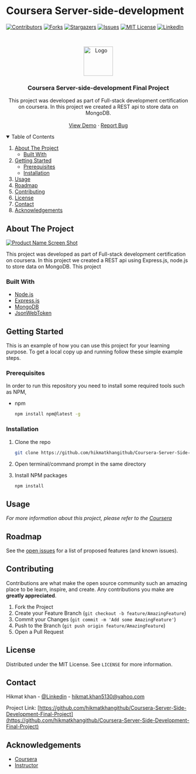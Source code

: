 # Coursera Server-side-development
 

[![Contributors][contributors-shield]][contributors-url]
[![Forks][forks-shield]][forks-url]
[![Stargazers][stars-shield]][stars-url]
[![Issues][issues-shield]][issues-url]
[![MIT License][license-shield]][license-url]
[![LinkedIn][linkedin-shield]][linkedin-url]



<!-- PROJECT LOGO -->
<br />
<p align="center">
  <a href="https://github.com/hikmatkhangithub/Coursera-Server-Side-Development-Final-Project">
    <img src="images/logo.png" alt="Logo" width="80" height="80">
  </a>

  <h3 align="center">Coursera Server-side-development Final Project</h3>

  <p align="center">
    This project was developed as part of Full-stack development certification on coursera. In this project we created a REST api to store data on MongoDB.
    <br />
    <br />
    <a href="https://github.com/hikmatkhangithub/Coursera-Server-Side-Development-Final-Project">View Demo</a>
    ·
    <a href="https://github.com/hikmatkhangithub/Coursera-Server-Side-Development-Final-Project/issues">Report Bug</a>
  </p>
</p>



<!-- TABLE OF CONTENTS -->
<details open="open">
  <summary>Table of Contents</summary>
  <ol>
    <li>
      <a href="#about-the-project">About The Project</a>
      <ul>
        <li><a href="#built-with">Built With</a></li>
      </ul>
    </li>
    <li>
      <a href="#getting-started">Getting Started</a>
      <ul>
        <li><a href="#prerequisites">Prerequisites</a></li>
        <li><a href="#installation">Installation</a></li>
      </ul>
    </li>
    <li><a href="#usage">Usage</a></li>
    <li><a href="#roadmap">Roadmap</a></li>
    <li><a href="#contributing">Contributing</a></li>
    <li><a href="#license">License</a></li>
    <li><a href="#contact">Contact</a></li>
    <li><a href="#acknowledgements">Acknowledgements</a></li>
  </ol>
</details>



<!-- ABOUT THE PROJECT -->
## About The Project

[![Product Name Screen Shot][product-screenshot]](https://example.com)

  This project was developed as part of Full-stack development certification on coursera. In this project we created a REST api using Express.js, node.js to store data on MongoDB. This project 


### Built With

* [Node.js](https://nodejs.org/en/)
* [Express.js](https://expressjs.com/)
* [MongoDB](https://www.mongodb.com/)
* [JsonWebToken](https://jwt.io/)


<!-- GETTING STARTED -->
## Getting Started

This is an example of how you can use this project for your learning purpose.
To get a local copy up and running follow these simple example steps.

### Prerequisites

In order to run this repository you need to install some required tools such as NPM,
* npm
  ```sh
  npm install npm@latest -g
  ```

### Installation


1. Clone the repo
   ```sh
   git clone https://github.com/hikmatkhangithub/Coursera-Server-Side-Development-Final-Project.git
   ```
2. Open terminal/command prompt in the same directory

3. Install NPM packages
   ```sh
   npm install
   ```




<!-- USAGE EXAMPLES -->
## Usage


_For more information about this project, please refer to the [Coursera](https://www.coursera.org/learn/server-side-nodejs)_



<!-- ROADMAP -->
## Roadmap

See the [open issues](https://github.com/hikmatkhangithub/Coursera-Server-Side-Development-Final-Project/issues) for a list of proposed features (and known issues).



<!-- CONTRIBUTING -->
## Contributing

Contributions are what make the open source community such an amazing place to be learn, inspire, and create. Any contributions you make are **greatly appreciated**.

1. Fork the Project
2. Create your Feature Branch (`git checkout -b feature/AmazingFeature`)
3. Commit your Changes (`git commit -m 'Add some AmazingFeature'`)
4. Push to the Branch (`git push origin feature/AmazingFeature`)
5. Open a Pull Request



<!-- LICENSE -->
## License

Distributed under the MIT License. See `LICENSE` for more information.



<!-- CONTACT -->
## Contact

Hikmat khan - [@Linkedin](https://www.linkedin.com/in/hikmat-khan-34b773177/) - hikmat.khan5130@yahoo.com

Project Link: [https://github.com/hikmatkhangithub/Coursera-Server-Side-Development-Final-Project](https://github.com/hikmatkhangithub/Coursera-Server-Side-Development-Final-Project)



<!-- ACKNOWLEDGEMENTS -->
## Acknowledgements
* [Coursera](https://www.coursera.org/learn/server-side-nodejs)
* [Instructor](https://www.coursera.org/instructor/jmuppala)

<!-- MARKDOWN LINKS & IMAGES -->
<!-- https://www.markdownguide.org/basic-syntax/#reference-style-links -->
[contributors-shield]: https://img.shields.io/github/contributors/hikmatkhangithub/Coursera-Server-Side-Development-Final-Project?style=for-the-badge
[contributors-url]: https://github.com/hikmatkhangithub/Coursera-Server-Side-Development-Final-Project/graphs/contributors
[forks-shield]: https://img.shields.io/github/forks/hikmatkhangithub/Coursera-Server-Side-Development-Final-Project.svg?style=for-the-badge
[forks-url]: https://github.com/hikmatkhangithub/Coursera-Server-Side-Development-Final-Project/network/members
[stars-shield]: https://img.shields.io/github/stars/hikmatkhangithub/Coursera-Server-Side-Development-Final-Project.svg?style=for-the-badge
[stars-url]: https://github.com/hikmatkhangithub/Coursera-Server-Side-Development-Final-Project/stargazers
[issues-shield]: https://img.shields.io/github/issues/hikmatkhangithub/Coursera-Server-Side-Development-Final-Project.svg?style=for-the-badge
[issues-url]: https://github.com/hikmatkhangithub/Coursera-Server-Side-Development-Final-Project/issues
[license-shield]: https://img.shields.io/github/license/hikmatkhangithub/Coursera-Server-Side-Development-Final-Project.svg?style=for-the-badge
[license-url]: https://github.com/hikmatkhangithub/Coursera-Server-Side-Development-Final-Project
[linkedin-shield]: https://img.shields.io/badge/-LinkedIn-black.svg?style=for-the-badge&logo=linkedin&colorB=555
[linkedin-url]: https://www.linkedin.com/in/hikmat-khan-34b773177/
[product-screenshot]: images/screenshot.png



